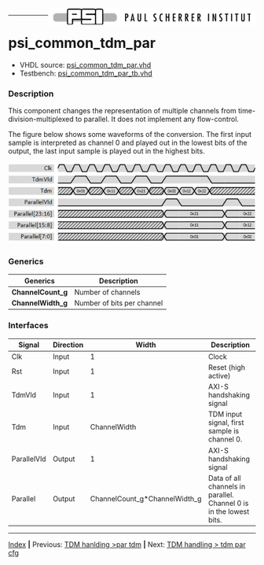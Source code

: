 <img align="right" src="../psi_logo.png">

***
# psi_common_tdm_par

- VHDL source: [psi_common_tdm_par.vhd](../../hdl/psi_common_tdm_par.vhd)
- Testbench: [psi_common_tdm_par_tb.vhd](../../testbench/psi_common_tdm_par_tb/psi_common_tdm_par_tb.vhd)

### Description

This component changes the representation of multiple channels from time-division-multiplexed to parallel. It does not implement any flow-control.

The figure below shows some waveforms of the conversion. The first input sample is interpreted as channel 0 and played out in the lowest bits of the output, the last input sample is played out in the highest bits.

<p align="center"> <img src="ch8_2_fig16.png"> </p>


### Generics
Generics            | Description
--------------------|---------
**ChannelCount\_g** | Number of channels
**ChannelWidth\_g** | Number of bits per channel

### Interfaces

Signal                 | Direction | Width                               |Description
-----------------------|-----------|-------------------------------------|--------------------------------------------------------------------
  Clk                  |    Input  |    1                                | Clock
  Rst                  |    Input  |    1                                | Reset (high active)
  TdmVld               |    Input  |    1                                | AXI-S handshaking signal
  Tdm                  |    Input  |    ChannelWidth                     | TDM input signal, first sample is channel 0.
  ParallelVld          |    Output |    1                                | AXI-S handshaking signal
  Parallel             |    Output |    ChannelCount\_g\*ChannelWidth\_g | Data of all channels in parallel. Channel 0 is in the lowest bits.

***
[Index](../psi_common_index.md) **|** Previous: [TDM hanlding >par tdm](../ch8_tdm_handling/ch8_1_par_tdm.md) **|** Next: [TDM handling > tdm par cfg](../ch8_tdm_handling/ch8_3_tdm_par_cfg.md)
